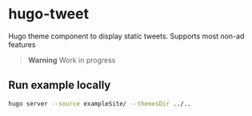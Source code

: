 # hugo-tweet

Hugo theme component to display static tweets. Supports most non-ad features

> **Warning** Work in progress


## Run example locally
```sh
hugo server --source exampleSite/ --themesDir ../..
```